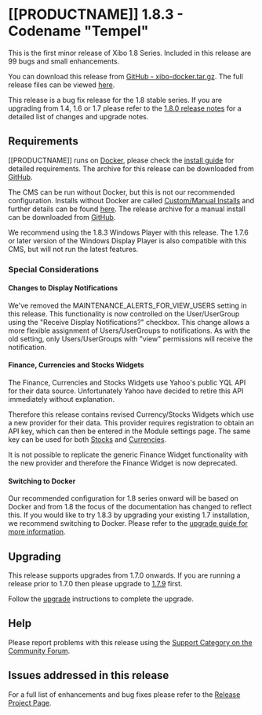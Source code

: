 <!--toc=getting_started-->

# [[PRODUCTNAME]] 1.8.3 - Codename "Tempel"

This is the first minor release of Xibo 1.8 Series. Included in this release are 99 bugs and small enhancements.

You can download this release from
[GitHub - xibo-docker.tar.gz](https://github.com/xibosignage/xibo-cms/releases/download/1.8.3/xibo-docker.tar.gz).
The full release files can be viewed [here](https://github.com/xibosignage/xibo-cms/releases/tag/1.8.3).

This release is a bug fix release for the 1.8 stable series. If you are upgrading from 1.4, 1.6 or 1.7 please refer 
to the [1.8.0 release notes](release_notes_1.8.0.html) for a detailed list of changes and upgrade notes.


## Requirements

[[PRODUCTNAME]] runs on [Docker](install_docker.html), please check the [install guide](install_cms.html) 
for detailed requirements. The archive for this release can be downloaded from 
[GitHub](https://github.com/xibosignage/xibo-docker/releases/tag/1.8.3).

The CMS can be run without Docker, but this is not our recommended configuration. Installs without
Docker are called [Custom/Manual Installs](manual_install.html) and further details can be found
[here](manual_install.html). The release archive for a manual install can be downloaded from
[GitHub](https://github.com/xibosignage/xibo-cms/releases/tag/1.8.3).

We recommend using the 1.8.3 Windows Player with this release. The 1.7.6 or
later version of the Windows Display Player is also compatible with this CMS,
but will not run the latest features.

### Special Considerations

#### Changes to Display Notifications
We've removed the MAINTENANCE_ALERTS_FOR_VIEW_USERS setting in this release. This functionality is now controlled
on the User/UserGroup using the "Receive Display Notifications?" checkbox. This change allows a more flexible assignment
of Users/UserGroups to notifications. As with the old setting, only Users/UserGroups with "view" permissions will
receive the notification.

#### Finance, Currencies and Stocks Widgets
The Finance, Currencies and Stocks Widgets use Yahoo's public YQL API for their data source. Unfortunately Yahoo have
decided to retire this API immediately without explanation.

Therefore this release contains revised Currency/Stocks Widgets which use a new provider for their data. This provider
requires registration to obtain an API key, which can then be entered in the Module settings page. The same key can 
be used for both [Stocks](media_module_stocks.html) and [Currencies](media_module_currencies.html).

It is not possible to replicate the generic Finance Widget functionality with the new provider and therefore the 
Finance Widget is now deprecated.

#### Switching to Docker
Our recommended configuration for 1.8 series onward will be based on Docker and from 1.8 the focus of 
the documentation has changed to reflect this. If you would like to try 1.8.3 by upgrading your existing 
1.7 installation, we recommend switching to Docker. Please refer to the 
[upgrade guide for more information](upgrade_switch_to_docker.html).


## Upgrading

This release supports upgrades from 1.7.0 onwards. If you are running a release
prior to 1.7.0 then please upgrade to [1.7.9](release_notes_1.7.9.html) first.

Follow the [upgrade](upgrade.html) instructions to complete the upgrade.

## Help

Please report problems with this release using the [Support Category on the
Community Forum](https://community.xibo.org.uk/c/support).

## Issues addressed in this release

For a full list of enhancements and bug fixes please refer to the 
[Release Project Page](https://github.com/xibosignage/xibo/issues?q=milestone%3A1.8.3+is%3Aclosed).

